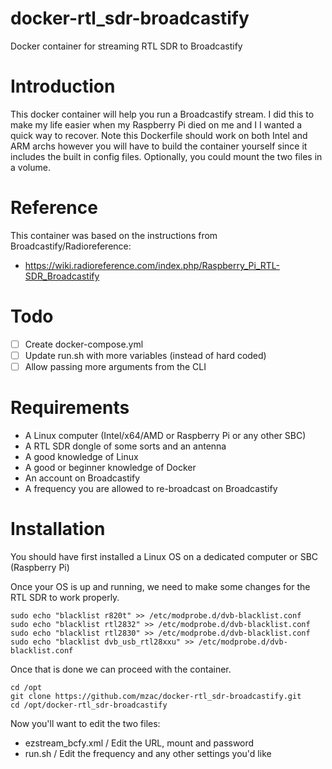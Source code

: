 # docker-rtl_sdr-broadcastify
Docker container for streaming RTL SDR to Broadcastify

# Introduction
This docker container will help you run a Broadcastify stream.  I did this to make my life easier when my Raspberry Pi died on me and I
I wanted a quick way to recover.  Note this Dockerfile should work on both Intel and ARM archs however you will have to build the container
yourself since it includes the built in config files.  Optionally, you could mount the two files in a volume.

# Reference
This container was based on the instructions from Broadcastify/Radioreference:
- https://wiki.radioreference.com/index.php/Raspberry_Pi_RTL-SDR_Broadcastify

# Todo
- [ ] Create docker-compose.yml
- [ ] Update run.sh with more variables (instead of hard coded)
- [ ] Allow passing more arguments from the CLI

# Requirements
- A Linux computer (Intel/x64/AMD or Raspberry Pi or any other SBC)
- A RTL SDR dongle of some sorts and an antenna
- A good knowledge of Linux
- A good or beginner knowledge of Docker
- An account on Broadcastify
- A frequency you are allowed to re-broadcast on Broadcastify

# Installation
You should have first installed a Linux OS on a dedicated computer or SBC (Raspberry Pi)

Once your OS is up and running, we need to make some changes for the RTL SDR to work properly.

```
sudo echo "blacklist r820t" >> /etc/modprobe.d/dvb-blacklist.conf
sudo echo "blacklist rtl2832" >> /etc/modprobe.d/dvb-blacklist.conf
sudo echo "blacklist rtl2830" >> /etc/modprobe.d/dvb-blacklist.conf
sudo echo "blacklist dvb_usb_rtl28xxu" >> /etc/modprobe.d/dvb-blacklist.conf
```

Once that is done we can proceed with the container.

```
cd /opt
git clone https://github.com/mzac/docker-rtl_sdr-broadcastify.git
cd /opt/docker-rtl_sdr-broadcastify
```
Now you'll want to edit the two files:
- ezstream_bcfy.xml / Edit the URL, mount and password
- run.sh / Edit the frequency and any other settings you'd like

